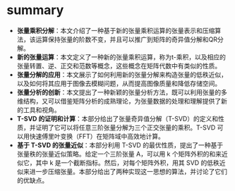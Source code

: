 # summary
- **张量乘积分解**：本文介绍了一种基于新的张量乘积运算的张量表示和压缩算法，该运算保持张量的阶数不变，并且可以推广到矩阵的奇异值分解和QR分解。
- **新的张量运算**：本文定义了一种新的张量乘积运算，称为t-乘积，以及相应的张量转置、逆、正交和范数等概念，这些概念在矩阵代数中有类似的性质。
- **张量分解的应用**：本文展示了如何利用新的张量分解来构造张量的低秩近似，以及如何将其应用于图像去模糊问题，从而提高图像质量和降低存储空间。
- **张量分析的创新**：本文提出了一种新颖的张量分析方法，既可以利用张量的多维结构，又可以借鉴矩阵分析的成熟理论，为张量数据的处理和理解提供了新的工具和视角。
- **T-SVD 的证明和计算**：本部分给出了张量奇异值分解（T-SVD）的定义和性质，并证明了它可以将任意三阶张量分解为三个正交张量的乘积。T-SVD 可以用快速傅里叶变换（FFT）在矩阵域中高效地计算。
- **基于 T-SVD 的张量近似**：本部分利用 T-SVD 的最优性质，提出了一种基于张量秩的张量近似策略。给定一个三阶张量 A，可以用 k 个矩阵外积的和来近似它，其中 k 是一个截断指标。然后，对每个矩阵外积，用其 SVD 的低秩近似来进一步压缩张量。本部分给出了两种实现这一思想的算法，并讨论了它们的优缺点。